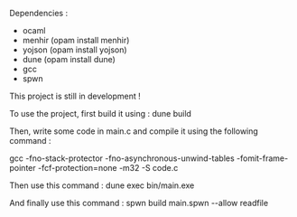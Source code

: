 Dependencies :
  - ocaml
  - menhir (opam install menhir)
  - yojson (opam install yojson)
  - dune (opam install dune)
  - gcc
  - spwn

This project is still in development !

To use the project, first build it using : dune build 

Then, write some code in main.c and compile it using the following command : 

gcc -fno-stack-protector -fno-asynchronous-unwind-tables -fomit-frame-pointer -fcf-protection=none -m32 -S code.c

Then use this command : dune exec bin/main.exe

And finally use this command : spwn build main.spwn --allow readfile

